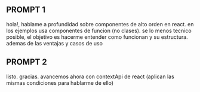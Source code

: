 ## PROMPT 1

hola!, hablame a profundidad sobre componentes de alto orden en react. en los ejemplos usa componentes de funcion (no clases). se lo menos tecnico posible, el objetivo es hacerme entender como funcionan y su estructura. ademas de las ventajas y casos de uso


## PROMPT 2

listo. gracias. avancemos ahora con contextApi de react (aplican las mismas condiciones para hablarme de ello)
